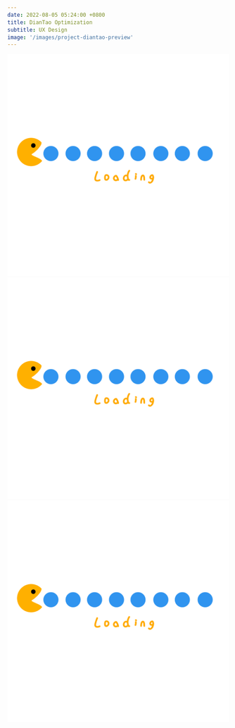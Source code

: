 ```yaml
---
date: 2022-08-05 05:24:00 +0800
title: DianTao Optimization
subtitle: UX Design
image: '/images/project-diantao-preview'
---
```

<script>
    document.addEventListener("DOMContentLoaded", function(event) {
        const a = document.getElementById("project-diantao-en-a");
        a.src="/images/project-diantao-en-a.webp";

        const b = document.getElementById("project-diantao-en-b");
        b.src="/images/project-diantao-en-b.webp";

        const c = document.getElementById("project-diantao-en-c");
        c.src="/images/project-diantao-en-c.webp";
    });
</script>

<img id="project-diantao-en-a" loading="lazy" style="pointer-events:none" src="/images/loading.gif" alt="Loading...">
<img id="project-diantao-en-b" loading="lazy" style="pointer-events:none" src="/images/loading.gif" alt="Loading...">
<img id="project-diantao-en-c" loading="lazy" style="pointer-events:none" src="/images/loading.gif" alt="Loading...">
